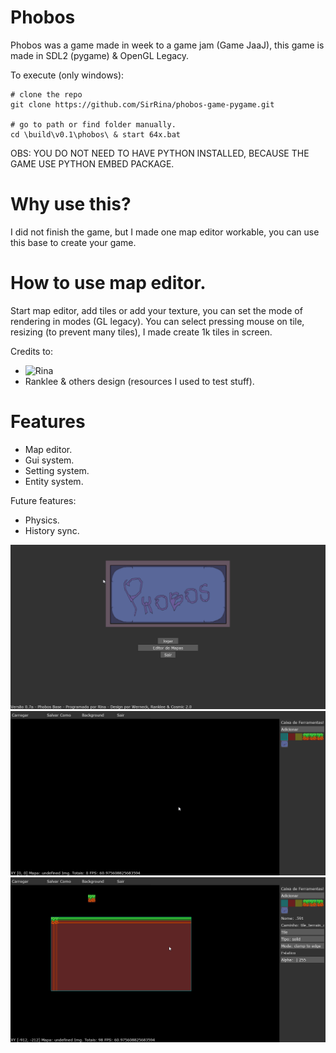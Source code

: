 # Phobos
Phobos was a game made in week to a game jam (Game JaaJ), this game is made in SDL2 (pygame) & OpenGL Legacy.

To execute (only windows):
```
# clone the repo
git clone https://github.com/SirRina/phobos-game-pygame.git

# go to path or find folder manually.
cd \build\v0.1\phobos\ & start 64x.bat
```

OBS: YOU DO NOT NEED TO HAVE PYTHON INSTALLED, BECAUSE THE GAME USE PYTHON EMBED PACKAGE.

# Why use this?
I did not finish the game, but I made one map editor workable, you can use this base to create your game.

# How to use map editor.
Start map editor, add tiles or add your texture, you can set the mode of rendering in modes (GL legacy).
You can select pressing mouse on tile, resizing (to prevent many tiles), I made create 1k tiles in screen.

Credits to:
- ![Rina](https://github.com/SirRina)
- Ranklee & others design (resources I used to test stuff).

# Features
- Map editor.
- Gui system.
- Setting system.
- Entity system.

Future features:
- Physics.
- History sync.

![Alt text](/resources/splash/splash_main_menu.png?raw=true)
![Alt text](/resources/splash/splash_map_editor_empty.png?raw=true)
![Alt text](/resources/splash/splash_map_editor_modes.png?raw=true)
